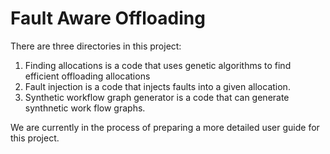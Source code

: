 # Fault Aware Offloading
There are three directories in this project:
1) Finding allocations is a code that uses genetic algorithms to find efficient offloading allocations
2) Fault injection is a code that injects faults into a given allocation.
3) Synthetic workflow graph generator is a code that can generate synthnetic work flow graphs.

We are currently in the process of preparing a more detailed user guide for this project.
